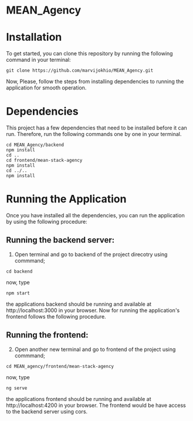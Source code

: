 # MEAN_Agency

# Installation
To get started, you can clone this repository by running the following command in your terminal:
```
git clone https://github.com/marvijokhio/MEAN_Agency.git
```
Now, Please, follow the steps from installing dependencies to running the application for smooth operation.

# Dependencies
This project has a few dependencies that need to be installed before it can run. Therefore, run the following commands one by one in your terminal. 
```
cd MEAN_Agency/backend
npm install
cd .. 
cd frontend/mean-stack-agency
npm install
cd ../..
npm install
```


# Running the Application
Once you have installed all the dependencies, you can run the application by using the following procedure:
## Running the backend server:
1. Open terminal and go to backend of the project direcotry using commmand;  

```
cd backend
```
now, type
```
npm start
```
the applications backend should be running and available at http://localhost:3000 in your browser. Now for running the application's frontend follows the following procedure.
## Running the frontend:
2. Open another new terminal and go to frontend of the project using commmand;  

```
cd MEAN_agency/frontend/mean-stack-agency
```
now, type
```
ng serve
```
the applications frontend should be running and available at http://localhost:4200 in your browser. The frontend would be have access to the backend server using cors. 
